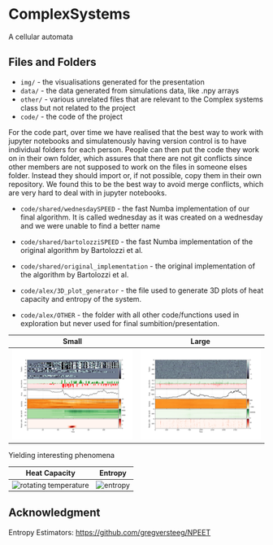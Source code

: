 # ComplexSystems

A cellular automata


## Files and Folders

- ```img/``` - the visualisations generated for the presentation
- ```data/``` - the data generated from simulations data, like .npy arrays
- ```other/``` - various unrelated files that are relevant to the Complex systems class but not related to the project
- ```code/``` - the code of the project

For the code part, over time we have realised that the best way to work with jupyter notebooks and simulatenously having version control is to have individual folders for each person. People can then put the code they work on in their own folder, which assures that there are not git conflicts since other members are not supposed to work on the files in someone elses folder. Instead they should import or, if not possible, copy them in their own repository. We found this to be the best way to avoid merge conflicts, which are very hard to deal with in jupyter notebooks.

- ```code/shared/wednesdaySPEED``` - the fast Numba implementation of our final algorithm. It is called wednesday as it was created on a wednesday and we were unable to find a better name
- ```code/shared/bartolozziSPEED``` - the fast Numba implementation of the original algorithm by Bartolozzi et al.
- ```code/shared/original_implementation``` - the original implementation of the algorithm by Bartolozzi et al.

- ```code/alex/3D_plot_generator``` - the file used to generate 3D plots of heat capacity and entropy of the system.
- ```code/alex/OTHER``` - the folder with all other code/functions used in exploration but never used for final sumbition/presentation.






| Small | Large |
|------------|------------|
| ![complex](img/CA_small.png) | ![complex](img/CA_large.png) |

Yielding interesting phenomena

| Heat Capacity | Entropy |
|------------|------------|
| ![rotating temperature](img/3DVideo/C_4.gif) | ![entropy](img/3DVideo/S_1.gif) |



## Acknowledgment

Entropy Estimators: https://github.com/gregversteeg/NPEET
